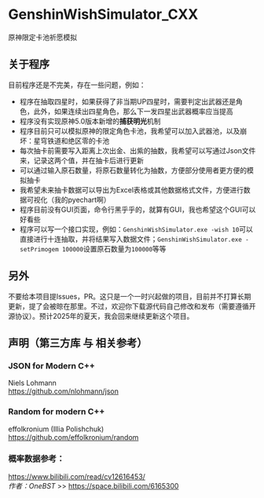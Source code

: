 # GenshinWishSimulator_CXX
原神限定卡池祈愿模拟

## 关于程序
目前程序还是不完美，存在一些问题，例如：
- 程序在抽取四星时，如果获得了非当期UP四星时，需要判定出武器还是角色，此外，如果连续出四星角色，那么下一发四星出武器概率应当提高
- 程序没有实现原神5.0版本新增的**捕获明光**机制
- 程序目前只可以模拟原神的限定角色卡池，我希望可以加入武器池，以及崩坏：星穹铁道和绝区零的卡池
- 每次抽卡前需要写入距离上次出金、出紫的抽数，我希望可以写通过Json文件来，记录这两个值，并在抽卡后进行更新
- 可以通过输入原石数量，将原石数量转化为抽数，方便部分使用者更方便的模拟抽卡
- 我希望未来抽卡数据可以导出为Excel表格或其他数据格式文件，方便进行数据可视化（我的pyechart啊）
- 程序目前没有GUI页面，命令行黑乎乎的，就算有GUI，我也希望这个GUI可以好看些
- 程序可以写一个接口实现，例如：`GenshinWishSimulator.exe -wish 10`可以直接进行十连抽取，并将结果写入数据文件；`GenshinWishSimulator.exe -setPrimogem 100000`设置原石数量为`100000`等等

## 另外
不要给本项目提Issues，PR。这只是一个一时兴起做的项目，目前并不打算长期更新，提了会被晾在那里。不过，欢迎你下载源代码自己修改和发布（需要遵循开源协议）。预计2025年的夏天，我会回来继续更新这个项目。


## 声明（第三方库 与 相关参考）
### JSON for Modern C++
Niels Lohmann  
https://github.com/nlohmann/json

### Random for modern C++ 
effolkronium (Illia Polishchuk)   
https://github.com/effolkronium/random   

### 概率数据参考：
https://www.bilibili.com/read/cv12616453/  
*作者：OneBST* >> https://space.bilibili.com/6165300
